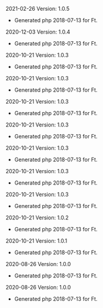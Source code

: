 2021-02-26 Version: 1.0.5
- Generated php 2018-07-13 for Ft.

2020-12-03 Version: 1.0.4
- Generated php 2018-07-13 for Ft.

2020-10-21 Version: 1.0.3
- Generated php 2018-07-13 for Ft.

2020-10-21 Version: 1.0.3
- Generated php 2018-07-13 for Ft.

2020-10-21 Version: 1.0.3
- Generated php 2018-07-13 for Ft.

2020-10-21 Version: 1.0.3
- Generated php 2018-07-13 for Ft.

2020-10-21 Version: 1.0.3
- Generated php 2018-07-13 for Ft.

2020-10-21 Version: 1.0.3
- Generated php 2018-07-13 for Ft.

2020-10-21 Version: 1.0.3
- Generated php 2018-07-13 for Ft.

2020-10-21 Version: 1.0.2
- Generated php 2018-07-13 for Ft.

2020-10-21 Version: 1.0.1
- Generated php 2018-07-13 for Ft.

2020-08-26 Version: 1.0.0
- Generated php 2018-07-13 for Ft.

2020-08-26 Version: 1.0.0
- Generated php 2018-07-13 for Ft.

